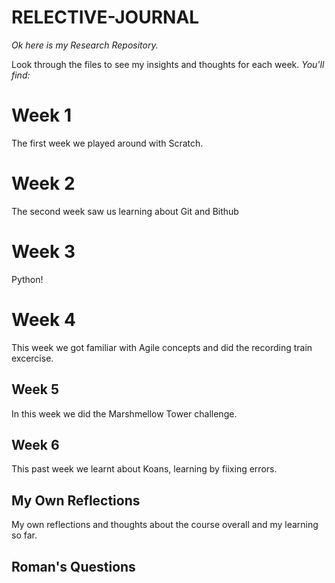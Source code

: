 # RELECTIVE-JOURNAL
*_Ok here is my Research Repository._*

Look through the files to see my insights and thoughts for each week.
*_You'll find:_* 

# Week 1
The first week we played around with Scratch.

# Week 2
The second week saw us learning about Git and Bithub

# Week 3
Python!

# Week 4
This week we got familiar with Agile concepts and did the recording train excercise.

## Week 5
In this week we did the Marshmellow Tower challenge.

## Week 6
This past week we learnt about Koans, learning by fiixing errors.

## My Own Reflections
My own reflections and thoughts about the course overall and my learning so far.

## Roman's Questions



